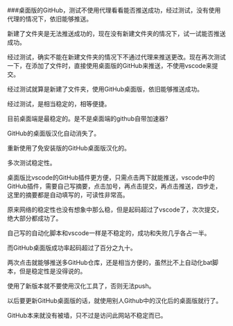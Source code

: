 ###桌面版的GitHub，测试不使用代理看看能否推送成功，经过测试，没有使用代理的情况下，依旧能够推送。

新建了文件夹是无法推送成功的，现在没有新建文件夹的情况下，试一试能否推送成功。

经过测试，确实不能在新建文件夹的情况下不通过代理来推送更改。现在再次测试一下，在添加了文件时，直接使用桌面版的GitHub来推送，不使用vscode来提交。

经过测试就算是新建了文件夹，使用GitHub桌面版，依旧能够推送成功。

经过测试，是相当稳定的，相等便捷。

目前桌面端是最稳定的。是不是桌面端的github自带加速器?

GitHub的桌面版汉化自动消失了。

重新使用了免安装版的GitHub桌面版汉化的。

多次测试稳定性。

桌面版比vscode的GitHub插件更方便，只需点击两下就能推送，vscode中的GitHub插件，需要自己写摘要，点击加号，再点击提交，再点击推送，四步走，这里的摘要都是自动填写的，可读性非常高。

原来网络的稳定性也没有想象中那么稳，但是起码超过了vscode了，次次提交，绝大部分都成功了。

自己写的自动化脚本和vscode一样是不稳定的，成功和失败几乎各占一半。

而GitHub桌面版成功率起码超过了百分之九十。

两次点击就能够推送多GitHub仓库，还是相当方便的，虽然比不上自动化bat脚本，但是稳定性是没得说的。

使用了新版本就不要使用汉化工具了，否则无法push。

以后要更新GitHub桌面版的话，就使用别人Github中的汉化后的桌面版就行了。


GitHub本来就没有被墙，只不过是访问此网站不稳定而已。


